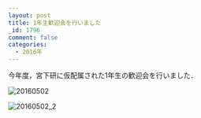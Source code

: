 ```yaml
---
layout: post
title: 1年生歓迎会を行いました
_id: 1796
comment: false
categories:
  - 2016年
---
```


今年度，宮下研に仮配属された1年生の歓迎会を行いました．

![20160502](/wp-content/uploads/2016/05/20160502.jpg)

![20160502_2](/wp-content/uploads/2016/05/20160502_2.jpg)
